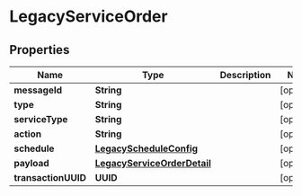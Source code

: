 

# LegacyServiceOrder


## Properties

Name | Type | Description | Notes
------------ | ------------- | ------------- | -------------
**messageId** | **String** |  |  [optional]
**type** | **String** |  |  [optional]
**serviceType** | **String** |  |  [optional]
**action** | **String** |  |  [optional]
**schedule** | [**LegacyScheduleConfig**](LegacyScheduleConfig.md) |  |  [optional]
**payload** | [**LegacyServiceOrderDetail**](LegacyServiceOrderDetail.md) |  |  [optional]
**transactionUUID** | **UUID** |  |  [optional]



